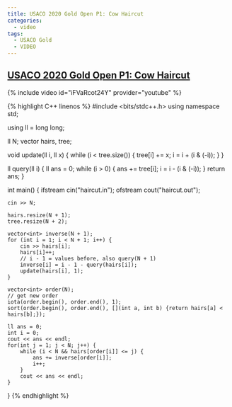 ```yaml
---
title: USACO 2020 Gold Open P1: Cow Haircut
categories:
  - video
tags:
  - USACO Gold
  - VIDEO
---
```


## [USACO 2020 Gold Open P1: Cow Haircut  ](http://www.usaco.org/index.php?page=viewproblem2&cpid=1041)

{% include video id="iFVaRcot24Y" provider="youtube" %}

{% highlight C++ linenos %}
#include <bits/stdc++.h>
using namespace std;

using ll = long long;

ll N;
vector<ll> hairs, tree;

void update(ll i, ll x) {
    while (i < tree.size()) {
        tree[i] += x;
        i = i + (i & (-i));
    }
}

ll query(ll i) {
    ll ans = 0;
    while (i > 0) {
        ans += tree[i];
        i = i - (i & (-i));
    }
    return ans;
}

int main() {
    ifstream cin("haircut.in");
    ofstream cout("haircut.out");

    cin >> N;

    hairs.resize(N + 1);
    tree.resize(N + 2);

    vector<int> inverse(N + 1);
    for (int i = 1; i < N + 1; i++) {
        cin >> hairs[i];
        hairs[i]++;
        // i - 1 = values before, also query(N + 1)
        inverse[i] = i - 1 - query(hairs[i]);
        update(hairs[i], 1);
    }

    vector<int> order(N);
    // get new order
    iota(order.begin(), order.end(), 1);
    sort(order.begin(), order.end(), [](int a, int b) {return hairs[a] < hairs[b];});

    ll ans = 0;
    int i = 0;
    cout << ans << endl;
    for(int j = 1; j < N; j++) {
        while (i < N && hairs[order[i]] <= j) {
            ans += inverse[order[i]];
            i++;
        }
        cout << ans << endl;
    }
}
{% endhighlight %}  
